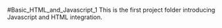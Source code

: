 #Basic_HTML_and_Javascript_1
This is the first project folder introducing Javascript and HTML integration.
